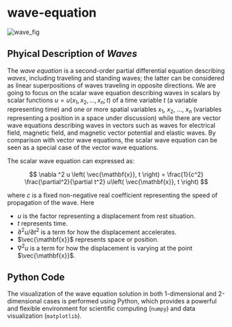 # wave-equation

![wave_fig](https://user-images.githubusercontent.com/87738807/229322949-bca859e1-7a9b-4329-84be-2020e7df0f7e.png)

## Phyical Description of *Waves*
The *wave equation* is a second-order partial differential equation describing *waves*, including traveling and standing waves; the latter can be considered as linear superpositions of waves traveling in opposite directions. We are going to focus on the scalar wave equation describing waves in scalars by scalar functions $u = u (x_1, x_2, ..., x_n; t)$ of a time variable $t$ (a variable representing time) and one or more spatial variables $x_1$, $x_2$, ..., $x_n$ (variables representing a position in a space under discussion) while there are vector wave equations describing waves in vectors such as waves for electrical field, magnetic field, and magnetic vector potential and elastic waves. By comparison with vector wave equations, the scalar wave equation can be seen as a special case of the vector wave equations.

The scalar wave equation can expressed as:

$$
 \nabla ^2  u \left( \vec{\mathbf{x}}, t \right) = \frac{1}{c^2} \frac{\partial^2}{\partial t^2} u\left( \vec{\mathbf{x}}, t \right)
$$

where $c$ is a fixed non-negative real coefficient representing the speed of propagation of the wave. Here

* $u$ is the factor representing a displacement from rest situation.
* $t$ represents time.
* $\partial^2 u / \partial t^2$ is a term for how the displacement accelerates.
* $\vec{\mathbf{x}}$ represents space or position.
* $\nabla ^2 u$ is a term for how the displacement is varying at the point $\vec{\mathbf{x}}$.

## Python Code
The visualization of the wave equation solution in both 1-dimensional and 2-dimensional cases is performed using Python, which provides a powerful and flexible environment for scientific computing (`numpy`) and data visualization (`matplotlib`).
